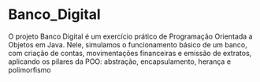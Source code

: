 # Banco_Digital
O projeto Banco Digital é um exercício prático de Programação Orientada a Objetos em Java. Nele, simulamos o funcionamento básico de um banco, com criação de contas, movimentações financeiras e emissão de extratos, aplicando os pilares da POO: abstração, encapsulamento, herança e polimorfismo
